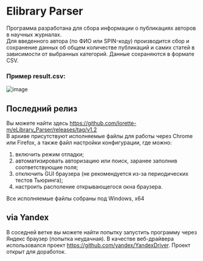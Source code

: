 Elibrary Parser
==================================================================
Программа разработана для сбора информации о публикациях авторов в научных журналах.  
Для введенного автора (по ФИО или SPIN-коду) производится сбор и сохранение данных об общем количестве публикаций и самих статей в зависимости от выбранных категорий.
Данные сохраняются в формате CSV.  

### Пример result.csv:
![image](https://github.com/user-attachments/assets/6c6eaa6e-684b-46a4-8f6c-d8337e2431eb)

## Последний релиз
Вы можете найти здесь https://github.com/lorette-m/eLibrary_Parser/releases/tag/v1.2  
В архиве присутствуют исполняемые файлы для работы через Chrome или Firefox, а также файл настройки конфигурации, где можно:  
1. включить режим отладки;  
2. автоматизировать авторизацию или поиск, заранее заполнив соответствующие поля;  
3. отключить GUI браузера (не рекомендуется из-за периодических тестов Тьюринга);
4. настроить располение открывающегося окна браузера.

Все исполняемые файлы собраны под Windows, x64

## via Yandex
В соседней ветке вы можете найти попытку запустить программу через Яндекс браузер (попытка неудачная). В качестве веб-драйвера использовался проект https://github.com/yandex/YandexDriver. Проект открыт для доработок.
